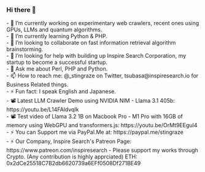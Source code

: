 ### Hi there 👋

<!--
**stingraze/stingraze** is a ✨ _special_ ✨ repository because its `README.md` (this file) appears on your GitHub profile.

Here are some ideas to get you started:
--!>
  
  - 🔭 I’m currently working on experimentary web crawlers, recent ones using GPUs, LLMs and quantum algorithms.<br/>

  - 🌱 I’m currently learning Python & PHP.<br/>

  - 👯 I’m looking to collaborate on fast information retrieval algorithm brainstorming.<br/>

  - 🤔 I’m looking for help with building up Inspire Search Corporation, my startup to become a successful startup.<br/>

  - 💬 Ask me about Perl, PHP and Python.<br/>

  - 📫 How to reach me: @_stingraze on Twitter, tsubasa@inspiresearch.io for Business Related things.<br/>

  - ⚡ Fun fact: I speak English and Japanese.<br/>

  - 📽️ Latest LLM Crawler Demo using NVIDIA NIM - Llama 3.1 405b: https://youtu.be/L14FAldvqIk<br/>

  - 📽️ Test video of Llama 3.2 1B on Macbook Pro - M1 Pro with 16GB of memory using WebGPU and transformers.js: https://youtu.be/OrMt9EEguI4<br />
  
  - ⚡ You can Support me via PayPal.Me at: https://paypal.me/stingraze<br/>

  - ⚡ Our Company, Inspire Search's Patreon Page: https://www.patreon.com/inspiresearch

  - Please support my works through Crypto. (Any contribution is highly apprciated)
  
    ETH: 0x2dCe25518C7B2db6620739a6EFf0508Df271BE49

